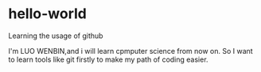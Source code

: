 # hello-world
Learning the usage of github

I'm LUO WENBIN,and i will learn cpmputer science from now on.
So I want to learn tools like git firstly to make my path of coding easier.
